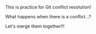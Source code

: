 This is practice for Git conflict resolution!

What happens when there is a conflict...?

Let's merge them together!!!
